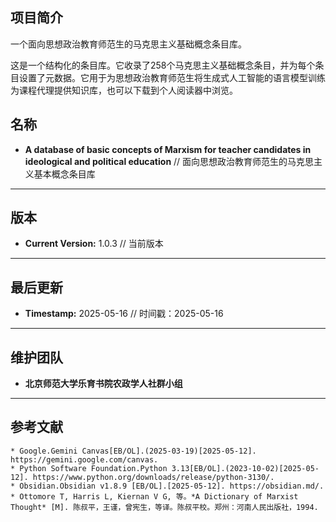 ## 项目简介
一个面向思想政治教育师范生的马克思主义基础概念条目库。<br>

这是一个结构化的条目库。它收录了258个马克思主义基础概念条目，并为每个条目设置了元数据。它用于为思想政治教育师范生将生成式人工智能的语言模型训练为课程代理提供知识库，也可以下载到个人阅读器中浏览。

## 名称
* **A database of basic concepts of Marxism for teacher candidates in ideological and political education**  // 面向思想政治教育师范生的马克思主义基本概念条目库
---
## 版本
* **Current Version:** 1.0.3 // 当前版本
---
## 最后更新
* **Timestamp:** 2025-05-16 // 时间戳：2025-05-16
---
## 维护团队
* **北京师范大学乐育书院农政学人社群小组**
---
## 参考文献
    * Google.Gemini Canvas[EB/OL].(2025-03-19)[2025-05-12]. https://gemini.google.com/canvas.
    * Python Software Foundation.Python 3.13[EB/OL].(2023-10-02)[2025-05-12]. https://www.python.org/downloads/release/python-3130/.
    * Obsidian.Obsidian v1.8.9 [EB/OL].[2025-05-12]. https://obsidian.md/.
    * Ottomore T, Harris L, Kiernan V G, 等。*A Dictionary of Marxist Thought* [M]. 陈叔平，王谨，曾宪生，等译。陈叔平校。郑州：河南人民出版社，1994.
